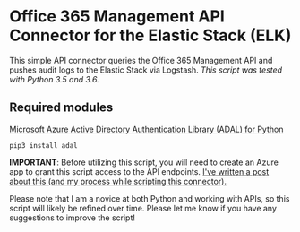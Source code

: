 # Office 365 Management API Connector for the Elastic Stack (ELK)

This simple API connector queries the Office 365 Management API and pushes audit logs to the Elastic Stack via Logstash. *This script was tested with Python 3.5 and 3.6.*

## Required modules
[Microsoft Azure Active Directory Authentication Library (ADAL) for Python](https://github.com/AzureAD/azure-activedirectory-library-for-python)
```
pip3 install adal
```
**IMPORTANT**: Before utilizing this script, you will need to create an Azure app to grant this script access to the API endpoints. [I've written a post about this (and my process while scripting this connector).](https://medium.com/@kiamatthews/office-365-management-api-connector-for-elk-b94fe4ed4a53)

Please note that I am a novice at both Python and working with APIs, so this script will likely be refined over time. Please let me know if you have any suggestions to improve the script!
